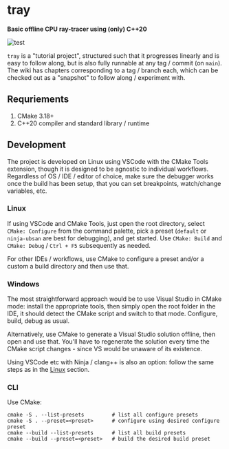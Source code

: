 # tray

**Basic offline CPU ray-tracer using (only) C++20**

![test](https://user-images.githubusercontent.com/16272243/189832006-683a99ab-a082-4241-98b6-285ca571d3fe.jpg)

`tray` is a "tutorial project", structured such that it progresses linearly and is easy to follow along, but is also fully runnable at any tag / commit (on `main`). The wiki has chapters corresponding to a tag / branch each, which can be checked out as a "snapshot" to follow along / experiment with.

## Requriements

1. CMake 3.18+
1. C++20 compiler and standard library / runtime

## Development

The project is developed on Linux using VSCode with the CMake Tools extension, though it is designed to be agnostic to individual workflows. Regardless of OS / IDE / editor of choice, make sure the debugger works once the build has been setup, that you can set breakpoints, watch/change variables, etc.

### Linux

If using VSCode and CMake Tools, just open the root directory, select `CMake: Configure` from the command palette, pick a preset (`default` or `ninja-ubsan` are best for debugging), and get started. Use `CMake: Build` and `CMake: Debug` / `Ctrl + F5` subsequently as needed.

For other IDEs / workflows, use CMake to configure a preset and/or a custom a build directory and then use that.

### Windows

The most straightforward approach would be to use Visual Studio in CMake mode: install the appropriate tools, then simply open the root folder in the IDE, it should detect the CMake script and switch to that mode. Configure, build, debug as usual.

Alternatively, use CMake to generate a Visual Studio solution offline, then open and use that. You'll have to regenerate the solution every time the CMake script changes - since VS would be unaware of its existence.

Using VSCode etc with Ninja / clang++ is also an option: follow the same steps as in the [Linux](#Linux) section.

### CLI

Use CMake:

```
cmake -S . --list-presets         # list all configure presets
cmake -S . --preset=<preset>      # configure using desired configure preset
cmake --build --list-presets      # list all build presets
cmake --build --preset=<preset>   # build the desired build preset
```

